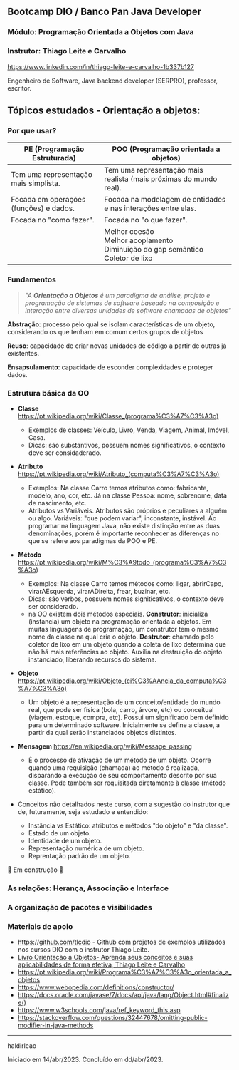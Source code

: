 ## Bootcamp DIO / Banco Pan Java Developer
### Módulo: Programação Orientada a Objetos com Java
### Instrutor: Thiago Leite e Carvalho
https://www.linkedin.com/in/thiago-leite-e-carvalho-1b337b127

Engenheiro de Software, Java backend developer (SERPRO), professor, escritor.

## Tópicos estudados - Orientação a objetos:
### Por que usar?
  
| PE (Programação Estruturada)           | POO (Programação orientada a objetos)                                                    |
|----------------------------------------|------------------------------------------------------------------------------------------|
| Tem uma representação mais simplista.  | Tem uma representação mais realista (mais próximas do mundo real).                       |
| Focada em operações (funções) e dados. | Focada na modelagem de entidades e nas interações entre elas.                            |
| Focada no "como fazer".                | Focada no "o que fazer".                                                                 |
|                                        | Melhor coesão<br/>Melhor acoplamento<br/>Diminuição do gap semântico<br/>Coletor de lixo |

### Fundamentos

>_"A **Orientação a Objetos** é um paradigma de análise, projeto e programação de sistemas de software baseado na composição e interação entre diversas unidades de software chamadas de objetos"_

**Abstração**: processo pelo qual se isolam características de um objeto, considerando os que tenham em comum certos grupos de objetos

**Reuso**: capacidade de criar novas unidades de código a partir de outras já existentes.

**Ensapsulamento**: capacidade de esconder complexidades e proteger dados.

### Estrutura básica da OO

- **Classe** https://pt.wikipedia.org/wiki/Classe_(programa%C3%A7%C3%A3o)
  - Exemplos de classes: Veículo, Livro, Venda, Viagem, Animal, Imóvel, Casa.
  - Dicas: são substantivos, possuem nomes significativos, o contexto deve ser considaderado.

- **Atributo** https://pt.wikipedia.org/wiki/Atributo_(computa%C3%A7%C3%A3o)
  - Exemplos: Na  classe Carro temos atributos como: fabricante, modelo, ano, cor, etc. Já na classe Pessoa: nome, sobrenome, data de nascimento, etc.
  - Atributos vs Variáveis. Atributos são próprios e peculiares a alguém ou algo. Variáveis: "que podem variar", inconstante, instável. Ao programar na linguagem Java, não existe distinção entre as duas denominações, porém é importante reconhecer as diferenças no que se refere aos paradigmas da POO e PE.

- **Método** https://pt.wikipedia.org/wiki/M%C3%A9todo_(programa%C3%A7%C3%A3o)
  - Exemplos: Na classe Carro temos métodos como: ligar, abrirCapo, virarAEsquerda, virarADireita, frear, buzinar, etc.
  - Dicas: são verbos, possuem nomes signiticativos, o contexto deve ser considerado.
  - na OO existem dois métodos especiais. **Construtor**: inicializa (instancia) um objeto na programação orientada a objetos. Em muitas linguagens de programação, um construtor tem o mesmo nome da classe na qual cria o objeto. **Destrutor**: chamado pelo coletor de lixo em um objeto quando a coleta de lixo determina que não há mais referências ao objeto. Auxilia na destruição do objeto instanciado, liberando recursos do sistema.
 
- **Objeto** https://pt.wikipedia.org/wiki/Objeto_(ci%C3%AAncia_da_computa%C3%A7%C3%A3o)
  - Um objeto é a representação de um conceito/entidade do mundo real, que pode ser física (bola, carro, árvore, etc) ou conceitual (viagem, estoque, compra, etc). Possui um significado bem definido para um determinado software. Inicialmente se define a classe, a partir da qual serão instanciados objetos distintos.

- **Mensagem** https://en.wikipedia.org/wiki/Message_passing
  - É o processo de ativação de um método de um objeto. Ocorre quando uma requisição (chamada) ao método é realizada, disparando a execução de seu comportamento descrito por sua classe. Pode também ser requisitada diretamente à classe (método estático).

- Conceitos não detalhados neste curso, com a sugestão do instrutor que de, futuramente, seja estudado e entendido:
  - Instância vs Estático: atributos e métodos "do objeto" e "da classe".
  - Estado de um objeto.
  - Identidade de um objeto.
  - Representação numérica de um objeto.
  - Reprentação padrão de um objeto.
 
🚧 Em construção 🚧

### As relações: Herança, Associação e Interface
### A organização de pacotes e visibilidades

### Materiais de apoio
- https://github.com/tlcdio - Github com projetos de exemplos utilizados nos cursos DIO com o instrutor Thiago Leite.
- [Livro Orientação a Objetos- Aprenda seus conceitos e suas aplicabilidades de forma efetiva, Thiago Leite e Carvalho](https://www.casadocodigo.com.br/products/livro-oo-conceitos)
- https://pt.wikipedia.org/wiki/Programa%C3%A7%C3%A3o_orientada_a_objetos
- https://www.webopedia.com/definitions/constructor/
- https://docs.oracle.com/javase/7/docs/api/java/lang/Object.html#finalize()
- https://www.w3schools.com/java/ref_keyword_this.asp
- https://stackoverflow.com/questions/32447678/omitting-public-modifier-in-java-methods

---
haldirleao

Iniciado em 14/abr/2023. Concluído em dd/abr/2023.
